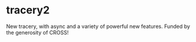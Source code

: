 # tracery2
New tracery, with async and a variety of powerful new features.  Funded by the generosity of CROSS!
